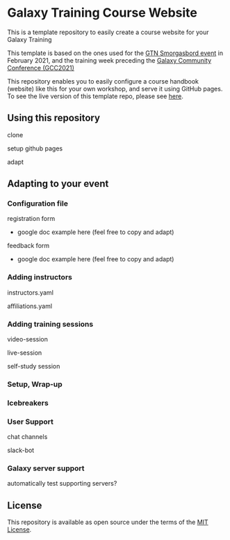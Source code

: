 # Galaxy Training Course Website

This is a template repository to easily create a course website for your Galaxy Training

This template is based on the ones used for the [GTN Smorgasbord event]() in February 2021,
and the training week preceding the [Galaxy Community Conference (GCC2021)]()

This repository enables you to easily configure a course handbook (website) like this for
your own workshop, and serve it using GitHub pages. To see the live version of this template repo, please see [here](https://shiltemann.github.io/galaxy-workshop-template).


## Using this repository

clone

setup github pages

adapt


## Adapting to your event

### Configuration file


registration form

- google doc example here (feel free to copy and adapt)

feedback form

- google doc example here (feel free to copy and adapt)

### Adding instructors

instructors.yaml

affiliations.yaml


### Adding training sessions


video-session

live-session

self-study session


### Setup, Wrap-up

### Icebreakers



### User Support

chat channels

slack-bot

### Galaxy server support

automatically test supporting servers?



## License

This repository is available as open source under the terms of the [MIT License](http://opensource.org/licenses/MIT).
